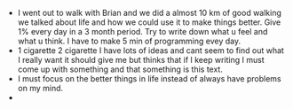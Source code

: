 * I went out to walk with Brian and we did a almost 10 km of good walking we talked about life and how we could use it to make things better. Give 1% every day in a 3 month period. Try to write down what u feel and what u think. I have to make 5 min of programming evey day.
* 1 cigarette 2 cigarette I have lots of ideas and cant seem to find out what I really want it should give me but thinks that if I keep writing I must come up with something and that something is this text.
* I must focus on the better things in life instead of always have problems on my mind.
*  
